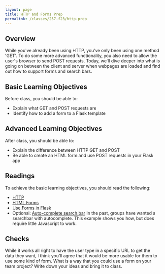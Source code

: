 ```yaml
---
layout: page
title: HTTP and Forms Prep
permalink: /classes/257-f23/http-prep
---
```


## Overview
While you've already been using HTTP, you've only been using one method 'GET'. To do some more advanced functionality, you also need to allow the user's browser to send POST requests. Today, we'll dive deeper into what is going on between the client and server when webpages are loaded and find out how to support forms and search bars.

## Basic Learning Objectives

Before class, you should be able to:
* Explain what GET and POST requests are
* Identify how to add a form to a Flask template

## Advanced Learning Objectives
After class, you should be able to:
* Explain the difference between HTTP GET and POST
* Be able to create an HTML form and use POST requests in your Flask app

## Readings
To achieve the basic learning objectives, you should read the following:
* [HTTP](https://www.w3schools.com/tags/ref_httpmethods.asp) 
* [HTML Forms](https://www.w3schools.com/html/html_forms.asp)
* [Use Forms in Flask](https://vegibit.com/how-to-use-forms-in-python-flask/)
* Optional: [Auto-complete search bar](https://www.geeksforgeeks.org/autocomplete-input-suggestion-using-python-and-flask/) In the past, groups have wanted a searchbar with autocomplete. This example shows you how, but does require little Javascript to work.



## Checks
While it works all right to have the user type in a specific URL to get the data they want, I think you'll agree that it would be more usable for them to use some kind of form. What is a way that you could use a form on your team project? Write down your ideas and bring it to class.
